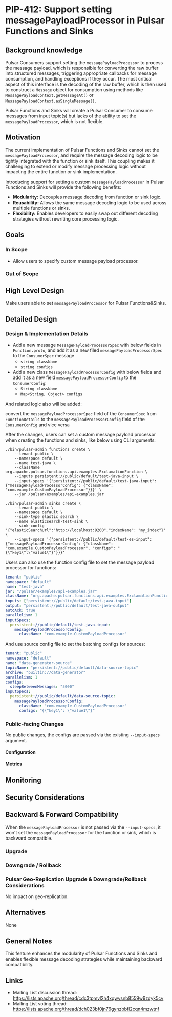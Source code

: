 # PIP-412: Support setting messagePayloadProcessor in Pulsar Functions and Sinks

## Background knowledge

Pulsar Consumers support setting the `messagePayloadProcessor` to process the message payload, which is responsible for converting the raw buffer into structured messages, triggering appropriate callbacks for message consumption, and handling exceptions if they occur. The most critical aspect of this interface is the decoding of the raw buffer, which is then used to construct a `Message` object for consumption using methods like `MessagePayloadContext.getMessageAt()` or `MessagePayloadContext.asSingleMessage()`.

Pulsar Functions and Sinks will create a Pulsar Consumer to consume messages from input topic(s) but lacks of the ability to set the `messagePayloadProcessor`, which is not flexible.

## Motivation

The current implementation of Pulsar Functions and Sinks cannot set the `messagePayloadProcessor`, and require the message decoding logic to be tightly integrated with the function or sink itself. This coupling makes it challenging to extend or modify message processing logic without impacting the entire function or sink implementation.

Introducing support for setting a custom `messagePayloadProcessor` in Pulsar Functions and Sinks will provide the following benefits:

- **Modularity:** Decouples message decoding from function or sink logic.
- **Reusability:** Allows the same message decoding logic to be used across multiple functions or sinks.
- **Flexibility:** Enables developers to easily swap out different decoding strategies without rewriting core processing logic.

## Goals

### In Scope

- Allow users to specify custom message payload processor.

### Out of Scope

## High Level Design

Make users able to set `messagePayloadProcessor` for Pulsar Functions&Sinks.

## Detailed Design

### Design & Implementation Details
- Add a new message `MessagePayloadProcessorSpec` with below fields in `Function.proto`, and add it as a new filed `messagePayloadProcessorSpec` to the `ConsumerSpec` message
   - `string className`
   - `string configs`
- Add a new class `MessagePayloadProcessorConfig` with below fields and add it as a new field `messagePayloadProcessorConfig` to the `ConsumerConfig`:
   - `String className`
   - `Map<String, Object> configs`

And related logic also will be added:

convert the `messagePayloadProcessorSpec` field of the `ConsumerSpec` from `FunctionDetails` to the `messagePayloadProcessorConfig` field of the `ConsumerConfig` and vice versa

After the changes, users can set a custom message payload processor when creating the functions and sinks, like below using CLI arguments:

```shell
./bin/pulsar-admin functions create \
    --tenant public \
    --namespace default \
    --name test-java \
    --className org.apache.pulsar.functions.api.examples.ExclamationFunction \
    --inputs persistent://public/default/test-java-input \
    --input-specs '{"persistent://public/default/test-java-input": {"messagePayloadProcessorConfig": {"className": "com.example.CustomPayloadProcessor"}}}' \
    --jar /pulsar/examples/api-examples.jar
```

```shell
./bin/pulsar-admin sinks create \
    --tenant public \
    --namespace default \
    --sink-type elastic_search \
    --name elasticsearch-test-sink \
    --sink-config '{"elasticSearchUrl":"http://localhost:9200","indexName": "my_index"}' \
    --input-specs '{"persistent://public/default/test-es-input": {"messagePayloadProcessorConfig": {"className": "com.example.CustomPayloadProcessor", "configs": "{\"key1\":\"value1\"}"}}}'
```

Users can also use the function config file to set the message payload processor for functions:

```yaml
tenant: "public"
namespace: "default"
name: "test-java"
jar: "/pulsar/examples/api-examples.jar"
className: "org.apache.pulsar.functions.api.examples.ExclamationFunction"
inputs: ["persistent://public/default/test-java-input"]
output: "persistent://public/default/test-java-output"
autoAck: true
parallelism: 1
inputSpecs:
  persistent://public/default/test-java-input:
    messagePayloadProcessorConfig:
      className: "com.example.CustomPayloadProcessor"
```

And use source config file to set the batching configs for sources:

```yaml
tenant: "public"
namespace: "default"
name: "data-generator-source"
topicName: "persistent://public/default/data-source-topic"
archive: "builtin://data-generator"
parallelism: 1
configs:
  sleepBetweenMessages: "5000"
inputSpecs:
  persistent://public/default/data-source-topic:
    messagePayloadProcessorConfig:
      className: "com.example.CustomPayloadProcessor"
      configs: "{\"key1\": \"value1\"}"
```

### Public-facing Changes

No public changes, the configs are passed via the existing `--input-specs` argument.

#### Configuration

#### Metrics

## Monitoring

## Security Considerations

## Backward & Forward Compatibility

When the `messagePayloadProcessor` is not passed via the `--input-specs`, it won't set the `messagePayloadProcessor` for the function or sink, which is backward compatible.

### Upgrade

### Downgrade / Rollback

### Pulsar Geo-Replication Upgrade & Downgrade/Rollback Considerations

No impact on geo-replication.

## Alternatives

None

## General Notes

This feature enhances the modularity of Pulsar Functions and Sinks and enables flexible message decoding strategies while maintaining backward compatibility.

## Links
- Mailing List discussion thread: https://lists.apache.org/thread/cdc3tpmvl2h4xqwvsnb8559w9zdyk5cv
- Mailing List voting thread: https://lists.apache.org/thread/dch023bf0jn76gynzbbfl2cqn4mzwtnf
